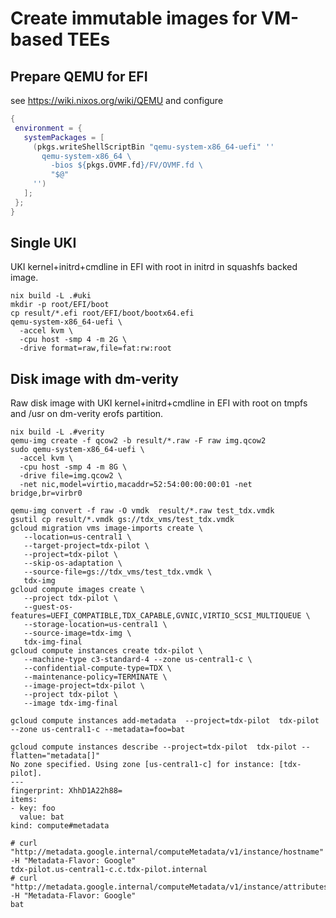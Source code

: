 # Create immutable images for VM-based TEEs

## Prepare QEMU for EFI

see https://wiki.nixos.org/wiki/QEMU and configure

```nix
{
 environment = {
   systemPackages = [
     (pkgs.writeShellScriptBin "qemu-system-x86_64-uefi" ''
       qemu-system-x86_64 \
         -bios ${pkgs.OVMF.fd}/FV/OVMF.fd \
         "$@"
     '')
   ];
 };
}
```

## Single UKI

UKI kernel+initrd+cmdline in EFI with root in initrd in squashfs backed image.

```shell
nix build -L .#uki
mkdir -p root/EFI/boot
cp result/*.efi root/EFI/boot/bootx64.efi
qemu-system-x86_64-uefi \
  -accel kvm \
  -cpu host -smp 4 -m 2G \
  -drive format=raw,file=fat:rw:root
```

## Disk image with dm-verity

Raw disk image with UKI kernel+initrd+cmdline in EFI with root on tmpfs and /usr on dm-verity erofs partition.

```shell
nix build -L .#verity
qemu-img create -f qcow2 -b result/*.raw -F raw img.qcow2
sudo qemu-system-x86_64-uefi \
  -accel kvm \
  -cpu host -smp 4 -m 8G \
  -drive file=img.qcow2 \
  -net nic,model=virtio,macaddr=52:54:00:00:00:01 -net bridge,br=virbr0
```


```shell
qemu-img convert -f raw -O vmdk  result/*.raw test_tdx.vmdk
gsutil cp result/*.vmdk gs://tdx_vms/test_tdx.vmdk
gcloud migration vms image-imports create \
   --location=us-central1 \
   --target-project=tdx-pilot \
   --project=tdx-pilot \
   --skip-os-adaptation \
   --source-file=gs://tdx_vms/test_tdx.vmdk \
   tdx-img 
gcloud compute images create \
   --project tdx-pilot \
   --guest-os-features=UEFI_COMPATIBLE,TDX_CAPABLE,GVNIC,VIRTIO_SCSI_MULTIQUEUE \
   --storage-location=us-central1 \
   --source-image=tdx-img \
   tdx-img-final 
gcloud compute instances create tdx-pilot \
   --machine-type c3-standard-4 --zone us-central1-c \
   --confidential-compute-type=TDX \
   --maintenance-policy=TERMINATE \
   --image-project=tdx-pilot \
   --project tdx-pilot \
   --image tdx-img-final
```

```shell
gcloud compute instances add-metadata  --project=tdx-pilot  tdx-pilot --zone us-central1-c --metadata=foo=bat
```

```shell
gcloud compute instances describe --project=tdx-pilot  tdx-pilot --flatten="metadata[]"
No zone specified. Using zone [us-central1-c] for instance: [tdx-pilot].
---
fingerprint: XhhD1A22h88=
items:
- key: foo
  value: bat
kind: compute#metadata
```

```
# curl "http://metadata.google.internal/computeMetadata/v1/instance/hostname" -H "Metadata-Flavor: Google"
tdx-pilot.us-central1-c.c.tdx-pilot.internal
# curl "http://metadata.google.internal/computeMetadata/v1/instance/attributes/foo" -H "Metadata-Flavor: Google"
bat
```
